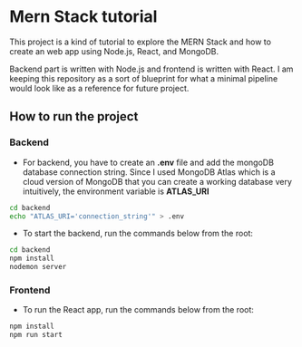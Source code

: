 # Mern Stack tutorial 

This project is a kind of tutorial to explore the MERN Stack and how to create an web app using 
Node.js, React, and MongoDB. 

Backend part is written with Node.js and frontend is written with React. I am keeping this repository 
as a sort of blueprint for what a minimal pipeline would look like as a reference for future project.

## How to run the project

### Backend

- For backend, you have to create an **.env** file and add the mongoDB database connection string. 
Since I used MongoDB Atlas which is a cloud version of MongoDB that you can create a working database very intuitively, the environment variable is **ATLAS_URI**

```bash
cd backend
echo "ATLAS_URI='connection_string'" > .env
```

- To start the backend, run the commands below from the root:

```bash
cd backend
npm install
nodemon server
```

### Frontend

- To run the React app, run the commands below from the root:

```bash
npm install
npm run start
```

